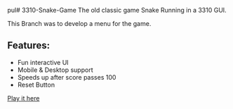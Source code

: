 ﻿pul# 3310-Snake-Game
The old classic game Snake Running in a 3310 GUI.

This Branch was to develop a menu for the game.

<h2>Features:</h2>
<ul>
  <li>Fun interactive UI</li>
  <li>Mobile & Desktop support</li>
  <li>Speeds up after score passes 100</li>
  <li>Reset Button</li>
</ul>
<a href='http://johnconnorproductions.com/Snaaaaaake/'>Play it here</a>
